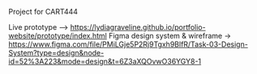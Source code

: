 Project for CART444

Live prototype --> https://lydiagraveline.github.io/portfolio-website/prototype/index.html 
Figma design system & wireframe → https://www.figma.com/file/PMiLGje5P2Rj9Tgxh9BlfR/Task-03-Design-System?type=design&node-id=52%3A223&mode=design&t=6Z3aXQOvwO36YGY8-1  
